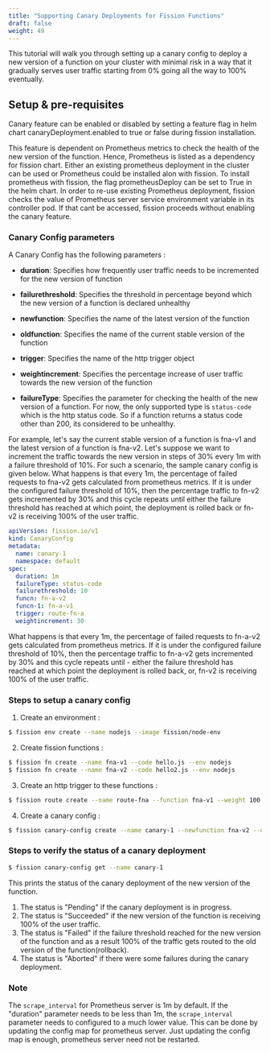 ```yaml
---
title: "Supporting Canary Deployments for Fission Functions"
draft: false
weight: 49
---
```


This tutorial will walk you through setting up a canary config to deploy a new version of a function on your cluster with minimal risk in a way that it gradually serves user traffic starting from 0% going all the way to 100% eventually.

## Setup & pre-requisites

Canary feature can be enabled or disabled by setting a feature flag in helm chart canaryDeployment.enabled to true or false during fission installation.

This feature is dependent on Prometheus metrics to check the health of the new version of the function. Hence, Prometheus is listed as a dependency for fission chart. 
Either an existing prometheus deployment in the cluster can be used or Prometheus could be installed alon with fission.
To install prometheus with fission, the flag prometheusDeploy can be set to True in the helm chart.
In order to re-use existing Prometheus deployment, fission checks the value of Prometheus server service environment variable in its controller pod. If that cant be accessed, fission proceeds without enabling the canary feature.

### Canary Config parameters

A Canary Config has the following parameters :

* **duration**: Specifies how frequently user traffic needs to be incremented for the new version of function
  
* **failurethreshold**: Specifies the threshold in percentage beyond which the new version of a function is declared unhealthy
  
* **newfunction**: Specifies the name of the latest version of the function
  
* **oldfunction**: Specifies the name of the current stable version of the function
  
* **trigger**: Specifies the name of the http trigger object 
  
* **weightincrement**: Specifies the percentage increase of user traffic towards the new version of the function
  
* **failureType**: Specifies the parameter for checking the health of the new version of a function. For now, the only supported type is `status-code` which is the http status code. So if a function returns a status code other than 200, its considered to be unhealthy.  

For example, let's say the current stable version of a function is fna-v1 and the latest version of a function is fna-v2. Let's suppose we want to increment the traffic towards the new version in steps of 30% every 1m with a failure threshold of 10%. For such a scenario, the sample canary config is given below.
What happens is that every 1m, the percentage of failed requests to fna-v2 gets calculated from prometheus metrics. If it is under the configured failure threshold of 10%, then the percentage traffic to fn-v2 gets incremented by 30% and this cycle repeats until either the failure threshold has reached at which point, the deployment is rolled back or fn-v2 is receiving 100% of the user traffic.   

```yaml
apiVersion: fission.io/v1
kind: CanaryConfig
metadata:
  name: canary-1
  namespace: default
spec:
  duration: 1m
  failureType: status-code
  failurethreshold: 10
  funcn: fn-a-v2
  funcn-1: fn-a-v1
  trigger: route-fn-a
  weightincrement: 30
```

What happens is that every 1m, the percentage of failed requests to fn-a-v2 gets calculated from prometheus metrics. If it is under the configured failure threshold of 10%, then the percentage traffic to fn-a-v2 gets incremented by 30% and this cycle repeats until - either the failure threshold has reached at which point the deployment is rolled back, or, fn-v2 is receiving 100% of the user traffic.   

### Steps to setup a canary config

1. Create an environment :

```bash
$ fission env create --name nodejs --image fission/node-env
```

2. Create fission functions :

```bash
$ fission fn create --name fna-v1 --code hello.js --env nodejs
$ fission fn create --name fna-v2 --code hello2.js --env nodejs

```

3. Create an http trigger to these functions :

```bash
$ fission route create --name route-fna --function fna-v1 --weight 100 --function fna-v2 --weight 0
```

4. Create a canary config :

```bash
$ fission canary-config create --name canary-1 --newfunction fna-v2 --oldfunction fna-v1 --httptrigger route-fna --increment-step 30 --increment-interval 1m --failure-threshold 10
```

### Steps to verify the status of a canary deployment

```bash
$ fission canary-config get --name canary-1
```

This prints the status of the canary deployment of the new version of the function. 
1. The status is "Pending" if the canary deployment is in progress.
2. The status is "Succeeded" if the new version of the function is receiving 100% of the user traffic.
3. The status is "Failed" if the failure threshold reached for the new version of the function and as a result 100% of the traffic gets routed to the old version of the function(rollback).
4. The status is "Aborted" if there were some failures during the canary deployment.

### Note

The `scrape_interval` for Prometheus server is 1m by default. If the "duration" parameter needs to be less than 1m, the `scrape_interval` parameter needs to configured to a much lower value.
This can be done by updating the config map for prometheus server. Just updating the config map is enough, prometheus server need not be restarted. 
 

